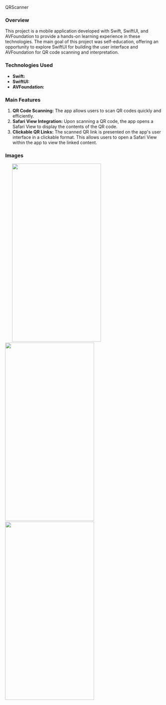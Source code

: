 QRScanner

### Overview

This project is a mobile application developed with Swift, SwiftUI, and AVFoundation to provide a hands-on learning experience in these technologies. The main goal of this project was self-education, offering an opportunity to explore SwiftUI for building the user interface and AVFoundation for QR code scanning and interpretation.

### Technologies Used

- **Swift:** 
- **SwiftUI:** 
- **AVFoundation:** 

### Main Features

1. **QR Code Scanning:** The app allows users to scan QR codes quickly and efficiently.
2. **Safari View Integration:** Upon scanning a QR code, the app opens a Safari View to display the contents of the QR code.
3. **Clickable QR Links:** The scanned QR link is presented on the app's user interface in a clickable format. This allows users to open a Safari View within the app to view the linked content.

### Images

&ensp;
&ensp;
<img src="https://github.com/MustafaEmreTelli/QRScanner/assets/77791748/2050f9c3-4f2a-4654-8839-2121f476bf16" width="285" height="570">
&ensp;
&ensp;
<img src="https://github.com/MustafaEmreTelli/QRScanner/assets/77791748/58628131-e9c8-42d5-a7fd-2a805303131c" width="285" height="570">
&ensp;
&ensp;
<img src="https://github.com/MustafaEmreTelli/QRScanner/assets/77791748/7b501161-d2a7-46d6-bd76-47059b106094" width="285" height="570">


